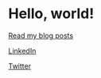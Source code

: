 # Hello, world!

[Read my blog posts](https://blogs.princeton.edu/techsvs/author/kbolding/)

[LinkedIn](https://www.linkedin.com/in/kelly-bolding-b7886464)

[Twitter](https://twitter.com/okbolding)
